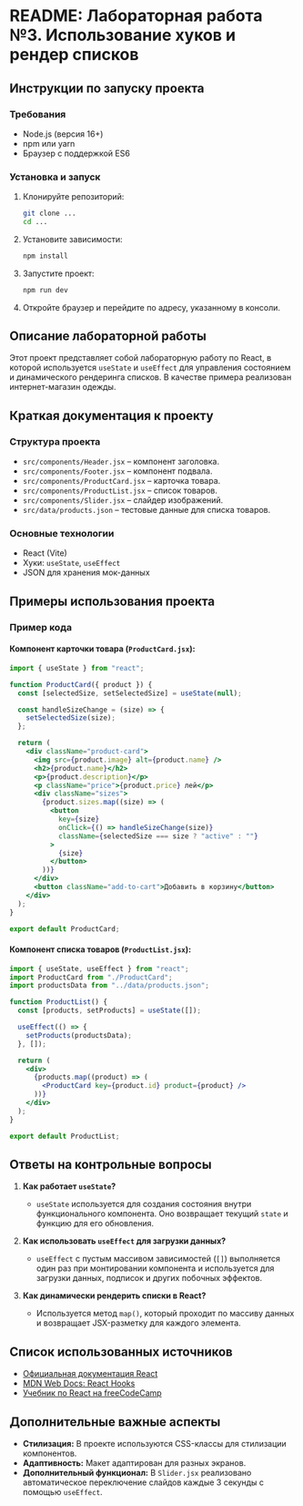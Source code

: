 # README: Лабораторная работа №3. Использование хуков и рендер списков

## Инструкции по запуску проекта

### Требования

- Node.js (версия 16+)
- npm или yarn
- Браузер с поддержкой ES6

### Установка и запуск

1. Клонируйте репозиторий:
   ```sh
   git clone ...
   cd ...
   ```
2. Установите зависимости:
   ```sh
   npm install
   ```
3. Запустите проект:
   ```sh
   npm run dev
   ```
4. Откройте браузер и перейдите по адресу, указанному в консоли.

## Описание лабораторной работы

Этот проект представляет собой лабораторную работу по React, в которой используется `useState` и `useEffect` для управления состоянием и динамического рендеринга списков. В качестве примера реализован интернет-магазин одежды.

## Краткая документация к проекту

### Структура проекта

- `src/components/Header.jsx` – компонент заголовка.
- `src/components/Footer.jsx` – компонент подвала.
- `src/components/ProductCard.jsx` – карточка товара.
- `src/components/ProductList.jsx` – список товаров.
- `src/components/Slider.jsx` – слайдер изображений.
- `src/data/products.json` – тестовые данные для списка товаров.

### Основные технологии

- React (Vite)
- Хуки: `useState`, `useEffect`
- JSON для хранения мок-данных

## Примеры использования проекта

### Пример кода

#### Компонент карточки товара (`ProductCard.jsx`):
```jsx
import { useState } from "react";

function ProductCard({ product }) {
  const [selectedSize, setSelectedSize] = useState(null);

  const handleSizeChange = (size) => {
    setSelectedSize(size);
  };

  return (
    <div className="product-card">
      <img src={product.image} alt={product.name} />
      <h2>{product.name}</h2>
      <p>{product.description}</p>
      <p className="price">{product.price} лей</p>
      <div className="sizes">
        {product.sizes.map((size) => (
          <button
            key={size}
            onClick={() => handleSizeChange(size)}
            className={selectedSize === size ? "active" : ""}
          >
            {size}
          </button>
        ))}
      </div>
      <button className="add-to-cart">Добавить в корзину</button>
    </div>
  );
}

export default ProductCard;
```

#### Компонент списка товаров (`ProductList.jsx`):
```jsx
import { useState, useEffect } from "react";
import ProductCard from "./ProductCard";
import productsData from "../data/products.json";

function ProductList() {
  const [products, setProducts] = useState([]);

  useEffect(() => {
    setProducts(productsData);
  }, []);

  return (
    <div>
      {products.map((product) => (
        <ProductCard key={product.id} product={product} />
      ))}
    </div>
  );
}

export default ProductList;
```

## Ответы на контрольные вопросы

1. **Как работает `useState`?**
   - `useState` используется для создания состояния внутри функционального компонента. Оно возвращает текущий `state` и функцию для его обновления.

2. **Как использовать `useEffect` для загрузки данных?**
   - `useEffect` с пустым массивом зависимостей (`[]`) выполняется один раз при монтировании компонента и используется для загрузки данных, подписок и других побочных эффектов.

3. **Как динамически рендерить списки в React?**
   - Используется метод `map()`, который проходит по массиву данных и возвращает JSX-разметку для каждого элемента.

## Список использованных источников

- [Официальная документация React](https://reactjs.org/)
- [MDN Web Docs: React Hooks](https://developer.mozilla.org/en-US/docs/Web/JavaScript/Reference/React)
- [Учебник по React на freeCodeCamp](https://www.freecodecamp.org/learn/front-end-libraries/react/)

## Дополнительные важные аспекты

- **Стилизация:** В проекте используются CSS-классы для стилизации компонентов.
- **Адаптивность:** Макет адаптирован для разных экранов.
- **Дополнительный функционал:** В `Slider.jsx` реализовано автоматическое переключение слайдов каждые 3 секунды с помощью `useEffect`.

